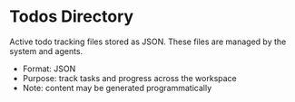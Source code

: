 # Todos Directory

Active todo tracking files stored as JSON. These files are managed by the system and agents.

- Format: JSON
- Purpose: track tasks and progress across the workspace
- Note: content may be generated programmatically

